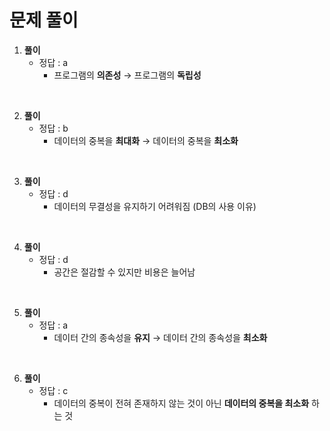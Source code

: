 # 문제 풀이

1. **풀이**
    - 정답 : a
        - 프로그램의 **의존성** → 프로그램의 **독립성**

<br>

2. **풀이**
    - 정답 : b
        - 데이터의 중복을 **최대화** → 데이터의 중복을 **최소화**

<br>

3. **풀이**
    - 정답 : d
        - 데이터의 무결성을 유지하기 어려워짐 (DB의 사용 이유)

<br>

4. **풀이**
    - 정답 : d
        - 공간은 절감할 수 있지만 비용은 늘어남

<br>

5. **풀이**
    - 정답 : a
        - 데이터 간의 종속성을 **유지** → 데이터 간의 종속성을 **최소화**

<br>

6. **풀이**
    - 정답 : c
        - 데이터의 중복이 전혀 존재하지 않는 것이 아닌 **데이터의 중복을 최소화** 하는 것
